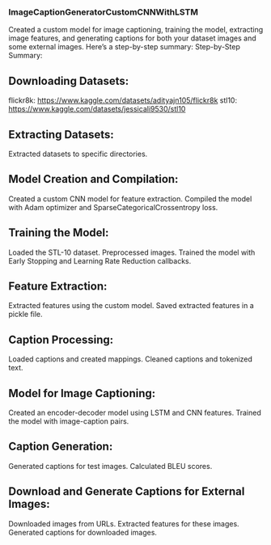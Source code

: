 ### ImageCaptionGeneratorCustomCNNWithLSTM

Created a custom model for image captioning, training the model, extracting image features, and generating captions for both your dataset images and some external images. Here’s a step-by-step summary:
Step-by-Step Summary:

## Downloading Datasets:
flickr8k: https://www.kaggle.com/datasets/adityajn105/flickr8k
stl10: https://www.kaggle.com/datasets/jessicali9530/stl10

## Extracting Datasets:
Extracted datasets to specific directories.

## Model Creation and Compilation:
Created a custom CNN model for feature extraction.
Compiled the model with Adam optimizer and SparseCategoricalCrossentropy loss.

## Training the Model:
Loaded the STL-10 dataset.
Preprocessed images.
Trained the model with Early Stopping and Learning Rate Reduction callbacks.

## Feature Extraction:
Extracted features using the custom model.
Saved extracted features in a pickle file.

## Caption Processing:
Loaded captions and created mappings.
Cleaned captions and tokenized text.

## Model for Image Captioning:
Created an encoder-decoder model using LSTM and CNN features.
Trained the model with image-caption pairs.

## Caption Generation:
Generated captions for test images.
Calculated BLEU scores.

## Download and Generate Captions for External Images:
Downloaded images from URLs.
Extracted features for these images.
Generated captions for downloaded images.
